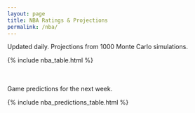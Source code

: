 ```yaml
---
layout: page
title: NBA Ratings & Projections
permalink: /nba/
---
```


<!-- Include page-specific styles -->
<link rel="stylesheet" href="{{ '/public/css/nba/styles.css' | relative_url }}">

Updated daily. Projections from 1000 Monte Carlo simulations.

<div class="table-scroll-container">
<div id="table-container">
    {% include nba_table.html %}
</div>
</div>
<br/><br/>

Game predictions for the next week.

<div class="table-scroll-container">
<div id="table-container">
    {% include nba_predictions_table.html %}
</div>
</div>

